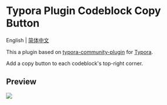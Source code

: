 # Typora Plugin Codeblock Copy Button

English | [简体中文](https://github.com/typora-community-plugin/typora-plugin-codeblock-copy-button/blob/main/README.zh-CN.md)

This a plugin based on [typora-community-plugin](https://github.com/typora-community-plugin/typora-community-plugin) for [Typora](https://typora.io).

Add a copy button to each codeblock's top-right corner.

## Preview

![](https://fastly.jsdelivr.net/gh/typora-community-plugin/typora-plugin-codeblock-copy-button@main/docs/assets/base.jpg)

